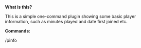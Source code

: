 **What is this?**

This is a simple one-command plugin showing some basic player information, such as minutes played and date first joined etc.

**Commands:**

/pinfo